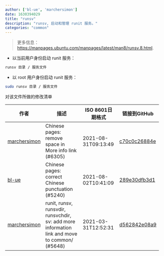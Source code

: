 ```yaml
---
author: ['bl-ue', 'marchersimon']
date: 1630394029
title: "runsv"
description: "runsv, 启动和管理 runit 服务。"
categories: "common"
---
```

> 更多信息：<https://manpages.ubuntu.com/manpages/latest/man8/runsv.8.html>.

- 以当前用户身份启动 runit 服务：

```bash
runsv 目录 / 服务文件
```

- 以 root 用户身份启动 runit 服务：

```bash
sudo runsv 目录 / 服务文件
```
对该文件所做的修改清单


作者 | 描述 | ISO 8601日期格式 | 链接到GitHub
------|-----|-----|-----
[marchersimon](mailto:50295997+marchersimon@users.noreply.github.com) | Chinese pages: remove space in More info link (#6305) | 2021-08-31T09:13:49 | [c70c0c26884e](https://github.com/tldr-pages/tldr/commit/c70c0c26884ee74fabb640cd842d1e4c72d9df4b)
[bl-ue](mailto:54780737+bl-ue@users.noreply.github.com) | Chinese pages: correct Chinese punctuation (#5240) | 2021-08-02T10:41:09 | [289e30dfb3d1](https://github.com/tldr-pages/tldr/commit/289e30dfb3d1d73bade9e3610e12bfc90e9270ae)
[marchersimon](mailto:50295997+marchersimon@users.noreply.github.com) | runit, runsv, runsvdir, runsvchdir, sv: add more information link and move to common/ (#5648) | 2021-03-31T12:52:31 | [d562842e08a9](https://github.com/tldr-pages/tldr/commit/d562842e08a9fb8d1c71eb165394132acd5d9b3f)

